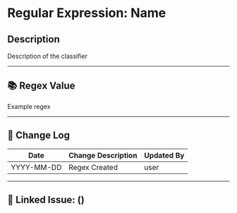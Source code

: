 # Regular Expression: Name

## Description  
Description of the classifier

---

## 📚 Regex Value
Example regex

---

## 🔄 Change Log

| Date       | Change Description                        | Updated By    |
|------------|--------------------------------------------|---------------|
| YYYY-MM-DD | Regex Created | user|

---

## 🔧 Linked Issue: ()
